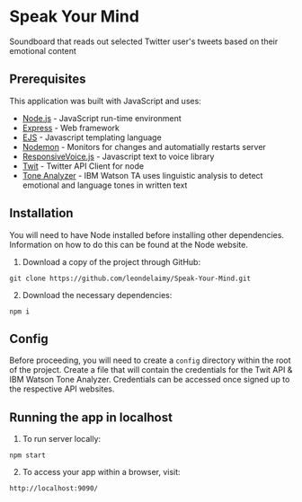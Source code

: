 # Speak Your Mind
Soundboard that reads out selected Twitter user's tweets based on their emotional content

## Prerequisites
This application was built with JavaScript and uses:
* [Node.js](https://nodejs.org/en/) - JavaScript run-time environment
* [Express](https://expressjs.com/) - Web framework
* [EJS](http://ejs.co/) - Javascript templating language
* [Nodemon](https://nodemon.io/) - Monitors for changes and automatially restarts server 
* [ResponsiveVoice.js](https://responsivevoice.org) - Javascript text to voice library
* [Twit](https://github.com/ttezel/twit) - Twitter API Client for node 
* [Tone Analyzer](https://www.ibm.com/watson/developercloud/tone-analyzer/api/v3/curl.html?curl) - IBM Watson TA uses linguistic analysis to detect emotional and language tones in written text 

## Installation

You will need to have Node installed before installing other dependencies. Information on how to do this can be found at the Node website.

1. Download a copy of the project through GitHub:
```
git clone https://github.com/leondelaimy/Speak-Your-Mind.git
```
2. Download the necessary dependencies:
```
npm i
```

## Config

Before proceeding, you will need to create a `config` directory within the root of the project. Create a file that will contain the credentials for the Twit API & IBM Watson Tone Analyzer. Credentials can be accessed once signed up to the respective API websites.

## Running the app in localhost

1. To run server locally:
```
npm start
```
2. To access your app within a browser, visit:
```
http://localhost:9090/
```
